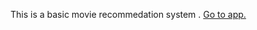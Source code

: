 This is a basic movie recommedation system .
<a href="https://movie-recommedation-system10.herokuapp.com/">Go to app.</a>
